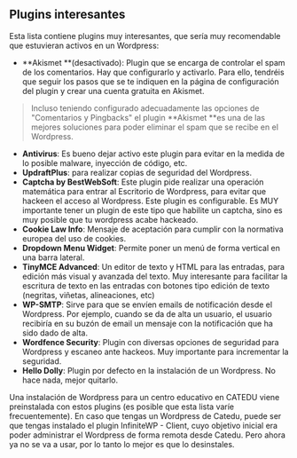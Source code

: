 ## Plugins interesantes

Esta lista contiene plugins muy interesantes, que sería muy recomendable que estuvieran activos en un Wordpress:

* **Akismet **\(desactivado\): Plugin que se encarga de controlar el spam de los comentarios. Hay que configurarlo y activarlo. Para ello, tendréis que seguir los pasos que se te indiquen en la página de configuración del plugin y crear una cuenta gratuita en Akismet.

> Incluso teniendo configurado adecuadamente las opciones de "Comentarios y Pingbacks" el plugin **Akismet **es una de las mejores soluciones para poder eliminar el spam que se recibe en el Wordpress.

* **Antivirus**: Es bueno dejar activo este plugin para evitar en la medida de lo posible malware, inyección de código, etc.
* **UpdraftPlus**: para realizar copias de seguridad del Wordpress.
* **Captcha by BestWebSoft**: Este plugin pide realizar una operación matemática para entrar al Escritorio de Wordpress, para evitar que hackeen el acceso al Wordpress. Este plugin es configurable. Es MUY importante tener un plugin de este tipo que habilite un captcha, sino es muy posible que tu wordpress acabe hackeado.
* **Cookie Law Info**: Mensaje de aceptación para cumplir con la normativa europea del uso de cookies.
* **Dropdown Menu Widget**: Permite poner un menú de forma vertical en una barra lateral.
* **TinyMCE Advanced**: Un editor de texto y HTML para las entradas, para edición más visual y avanzada del texto. Muy interesante para facilitar la escritura de texto en las entradas con botones tipo edición de texto \(negritas, viñetas, alineaciones, etc\)
* **WP-SMTP**: Sirve para que se envíen emails de notificación desde el Wordpress. Por ejemplo, cuando se da de alta un usuario, el usuario recibiría en su buzón de email un mensaje con la notificación que ha sido dado de alta.
* **Wordfence Security**: Plugin con diversas opciones de seguridad para Wordpress y escaneo ante hackeos. Muy importante para incrementar la seguridad.
* **Hello Dolly**: Plugin por defecto en la instalación de un Wordpress. No hace nada, mejor quitarlo. 

Una instalación de Wordpress para un centro educativo en CATEDU viene preinstalada con estos plugins \(es posible que esta lista varíe frecuentemente\). En caso que tengas un Wordpress de Catedu, puede ser que tengas instalado el plugin InfiniteWP - Client, cuyo objetivo inicial era poder administrar el Wordpress de forma remota desde Catedu. Pero ahora ya no se va a usar, por lo tanto lo mejor es que lo desinstales.

